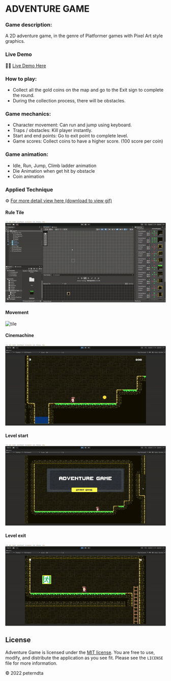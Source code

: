 # ADVENTURE GAME
### Game description:
A 2D adventure game, in the genre of Platformer games with Pixel Art style graphics. 
### Live Demo
 👨‍💻 [Live Demo Here](https://youtu.be/pbiol7WpzTs)
### How to play: 
-	Collect all the gold coins on the map and go to the Exit sign to complete the round.
-	During the collection process, there will be obstacles.
### Game mechanics:
-	Character movement: Can run and jump using keyboard.
-	Traps / obstacles: Kill player instantly.
-	Start and end points: Go to exit point to complete level.
-	Game scores: Collect coins to have a higher score. (100 score per coin)
### Game animation:
-	Idle, Run, Jump, Climb ladder animation
-	Die Animation when get hit by obstacle
-	Coin animation

### Applied Technique
 ⚙️ [For more detail view here (download to view gif)](https://1drv.ms/p/s!AlB-MBJ24xdztVKlaTOOf2yu_f4W?e=gXh4e2)
#### Rule Tile
![tile](./Resource/tile.gif)
#### Movement
![tile](./Resource/movement.gif)
#### Cinemachine
![tile](./Resource/camera.gif)
#### Level start
![tile](./Resource/start.gif)
#### Level exit
![tile](./Resource/exit.gif)

## License

Adventure Game is licensed under the [MIT license](LICENSE). You are free to use, modify, and distribute the application as you see fit. Please see the `LICENSE` file for more information.

&copy; 2022 peterndta